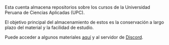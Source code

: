 Esta cuenta almacena repositorios sobre los cursos de la Universidad Peruana de Ciencias Aplicadas (UPC).  

El objetivo principal del almacenamiento de estos es la conservación a largo plazo del material y la facilidad de estudio.  

Puede acceder a algunos materiales [aquí](https://drive.google.com/drive/u/2/my-drive) y al servidor de [Discord](https://discord.gg/w8zZSEnumQ).

